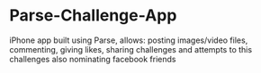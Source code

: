 # Parse-Challenge-App
iPhone app built using Parse, allows: posting images/video files, commenting, giving likes, sharing challenges and attempts to this challenges also nominating facebook friends
